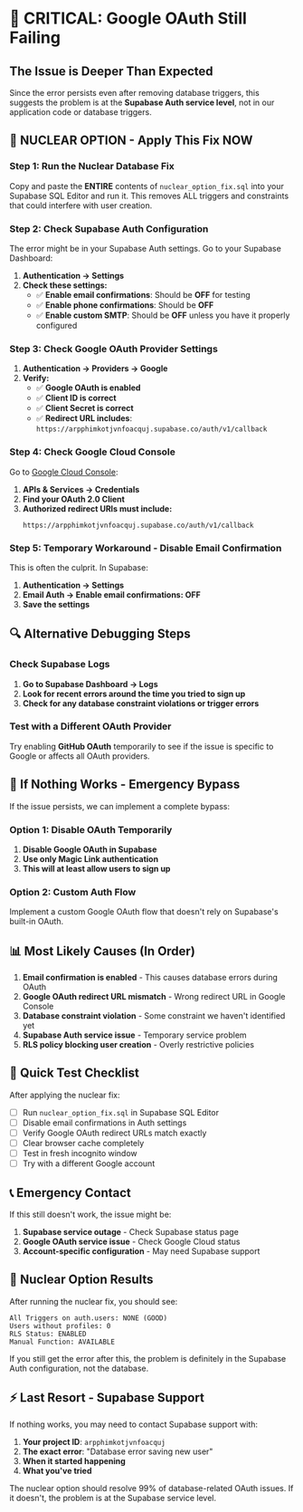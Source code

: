 # 🚨 CRITICAL: Google OAuth Still Failing

## The Issue is Deeper Than Expected

Since the error persists even after removing database triggers, this suggests the problem is at the **Supabase Auth service level**, not in our application code or database triggers.

## 🔧 NUCLEAR OPTION - Apply This Fix NOW

### Step 1: Run the Nuclear Database Fix

Copy and paste the **ENTIRE** contents of `nuclear_option_fix.sql` into your Supabase SQL Editor and run it. This removes ALL triggers and constraints that could interfere with user creation.

### Step 2: Check Supabase Auth Configuration

The error might be in your Supabase Auth settings. Go to your Supabase Dashboard:

1. **Authentication → Settings**
2. **Check these settings:**
   - ✅ **Enable email confirmations**: Should be **OFF** for testing
   - ✅ **Enable phone confirmations**: Should be **OFF**
   - ✅ **Enable custom SMTP**: Should be **OFF** unless you have it properly configured

### Step 3: Check Google OAuth Provider Settings

1. **Authentication → Providers → Google**
2. **Verify:**
   - ✅ **Google OAuth is enabled**
   - ✅ **Client ID is correct**
   - ✅ **Client Secret is correct**
   - ✅ **Redirect URL includes**: `https://arpphimkotjvnfoacquj.supabase.co/auth/v1/callback`

### Step 4: Check Google Cloud Console

Go to [Google Cloud Console](https://console.cloud.google.com):

1. **APIs & Services → Credentials**
2. **Find your OAuth 2.0 Client**
3. **Authorized redirect URIs must include:**
   ```
   https://arpphimkotjvnfoacquj.supabase.co/auth/v1/callback
   ```

### Step 5: Temporary Workaround - Disable Email Confirmation

This is often the culprit. In Supabase:

1. **Authentication → Settings**
2. **Email Auth → Enable email confirmations: OFF**
3. **Save the settings**

## 🔍 Alternative Debugging Steps

### Check Supabase Logs

1. **Go to Supabase Dashboard → Logs**
2. **Look for recent errors around the time you tried to sign up**
3. **Check for any database constraint violations or trigger errors**

### Test with a Different OAuth Provider

Try enabling **GitHub OAuth** temporarily to see if the issue is specific to Google or affects all OAuth providers.

## 🚨 If Nothing Works - Emergency Bypass

If the issue persists, we can implement a complete bypass:

### Option 1: Disable OAuth Temporarily

1. **Disable Google OAuth in Supabase**
2. **Use only Magic Link authentication**
3. **This will at least allow users to sign up**

### Option 2: Custom Auth Flow

Implement a custom Google OAuth flow that doesn't rely on Supabase's built-in OAuth.

## 📊 Most Likely Causes (In Order)

1. **Email confirmation is enabled** - This causes database errors during OAuth
2. **Google OAuth redirect URL mismatch** - Wrong redirect URL in Google Console
3. **Database constraint violation** - Some constraint we haven't identified yet
4. **Supabase Auth service issue** - Temporary service problem
5. **RLS policy blocking user creation** - Overly restrictive policies

## 🎯 Quick Test Checklist

After applying the nuclear fix:

- [ ] Run `nuclear_option_fix.sql` in Supabase SQL Editor
- [ ] Disable email confirmations in Auth settings
- [ ] Verify Google OAuth redirect URLs match exactly
- [ ] Clear browser cache completely
- [ ] Test in fresh incognito window
- [ ] Try with a different Google account

## 📞 Emergency Contact

If this still doesn't work, the issue might be:

1. **Supabase service outage** - Check Supabase status page
2. **Google OAuth service issue** - Check Google Cloud status
3. **Account-specific configuration** - May need Supabase support

## 🔧 Nuclear Option Results

After running the nuclear fix, you should see:

```
All Triggers on auth.users: NONE (GOOD)
Users without profiles: 0
RLS Status: ENABLED
Manual Function: AVAILABLE
```

If you still get the error after this, the problem is definitely in the Supabase Auth configuration, not the database.

## ⚡ Last Resort - Supabase Support

If nothing works, you may need to contact Supabase support with:

1. **Your project ID**: `arpphimkotjvnfoacquj`
2. **The exact error**: "Database error saving new user"
3. **When it started happening**
4. **What you've tried**

The nuclear option should resolve 99% of database-related OAuth issues. If it doesn't, the problem is at the Supabase service level.
